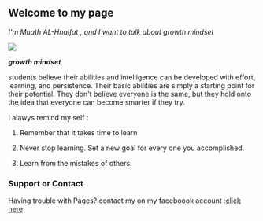 ## Welcome to my page

*I'm Muath AL-Hnaifat , and I want to talk about growth mindset*


![](https://www.excelsior.edu/wp-content/uploads/sites/46/2017/03/Growth-Mindset-e1565799493145.png)

***growth mindset***

students believe their abilities and intelligence can be developed with effort, learning, and persistence. Their basic abilities are simply a starting point for their potential. They don't believe everyone is the same, but they hold onto the idea that everyone can become smarter if they try.


I alawys remind my self :

1. Remember that it takes time to learn

1. Never stop learning. Set a new goal for every one you accomplished.

1. Learn from the mistakes of others.


### Support or Contact

Having trouble with Pages? contact my on my faceboook account :[click here](https://www.facebook.com/muath_hnaifat)


